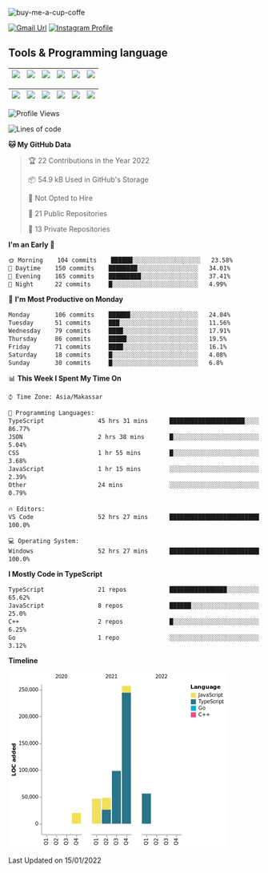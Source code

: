 
![buy-me-a-cup-coffe](https://www.buymeacoffee.com/assets/img/guidelines/download-assets-sm-1.svg)

[![Gmail Url](https://img.shields.io/twitter/url?label=aaulia.raahman@gmail.com&logo=gmail&style=social&url=http%3A%2F%2Fmailto%3Acontact.aaulia.raahman@gmail.com)](mailto:aaulia.raahman@gmail.com) [![Instagram Profile](https://img.shields.io/twitter/url?label=auliyrhman&logo=instagram&style=social&url=https://www.instagram.com/auliyrhman/)](https://www.instagram.com/auliyrhman)

## Tools & Programming language

| [<img src="https://upload.wikimedia.org/wikipedia/commons/4/4c/Typescript_logo_2020.svg" width="50">]() | [<img src="https://cdn.svgporn.com/logos/javascript.svg" width="50">]() | [<img src="https://cdn.svgporn.com/logos/mysql.svg" width="50">]() | <img src="https://cdn.svgporn.com/logos/firebase.svg" width="50"/> | <img src="https://cdn.svgporn.com/logos/mongodb.svg" width="50"/> | <img src="https://cdn.worldvectorlogo.com/logos/c.svg" width="50"/> |
| ------------------------------------------------------------------------------------------------------- | ----------------------------------------------------------------------- | --------------------------------------------------------------------------------------------- | ------------------------------------------------------------------ | ----------------------------------------------------------- | ------------------------------------------------------------------ |

| [<img src="https://www.svgrepo.com/show/306460/nestjs.svg" width="50">]() | [<img src="https://camo.githubusercontent.com/8ac3f7b51de4853384673841868d1c6eb9de77c3b44a891dc53ff9ec27457d3f/68747470733a2f2f636e63662d6272616e64696e672e6e65746c6966792e6170702f696d672f70726f6a656374732f677270632f686f72697a6f6e74616c2f636f6c6f722f677270632d686f72697a6f6e74616c2d636f6c6f722e737667" width="50">]() | [<img src="https://upload.wikimedia.org/wikipedia/commons/8/8e/Nextjs-logo.svg" width="50">]() | [<img src="https://upload.wikimedia.org/wikipedia/commons/a/a7/React-icon.svg" width="50">]() |  [<img src="https://upload.wikimedia.org/wikipedia/commons/d/d9/Node.js_logo.svg" width="50">]() | [<img src="https://cdn.svgporn.com/logos/express.svg" width="50">]() |
| ---------------------------------------------------------------------------------------------- | --------------------------------------------------------------------------------------------------------------------------------------------------------------------------------------------------------------------------------------------------------------------------------------------------------------------------- | ------------------------------------------------------------------------- | ------------------------------------------------------------------- | ------------------------------------------------------------------- | ------------------------------------------------------------------- |


<!--
**aulyarahman/aulyarahman** is a ✨ _special_ ✨ repository because its `README.md` (this file) appears on your GitHub profile.

Here are some ideas to get you started:

- 🔭 I’m currently working on ...
- 🌱 I’m currently learning ...
- 👯 I’m looking to collaborate on ...
- 🤔 I’m looking for help with ...
- 💬 Ask me about ...
- 📫 How to reach me: ...
- 😄 Pronouns: ...
- ⚡ Fun fact: ...
-->

<!--START_SECTION:waka-->
![Profile Views](http://img.shields.io/badge/Profile%20Views-0-blue)

![Lines of code](https://img.shields.io/badge/From%20Hello%20World%20I%27ve%20Written-527%20Thousand%20lines%20of%20code-blue)

**🐱 My GitHub Data** 

> 🏆 22 Contributions in the Year 2022
 > 
> 📦 54.9 kB Used in GitHub's Storage 
 > 
> 🚫 Not Opted to Hire
 > 
> 📜 21 Public Repositories 
 > 
> 🔑 13 Private Repositories  
 > 
**I'm an Early 🐤** 

```text
🌞 Morning    104 commits    ██████░░░░░░░░░░░░░░░░░░░   23.58% 
🌆 Daytime    150 commits    ████████░░░░░░░░░░░░░░░░░   34.01% 
🌃 Evening    165 commits    █████████░░░░░░░░░░░░░░░░   37.41% 
🌙 Night      22 commits     █░░░░░░░░░░░░░░░░░░░░░░░░   4.99%

```
📅 **I'm Most Productive on Monday** 

```text
Monday       106 commits    ██████░░░░░░░░░░░░░░░░░░░   24.04% 
Tuesday      51 commits     ███░░░░░░░░░░░░░░░░░░░░░░   11.56% 
Wednesday    79 commits     ████░░░░░░░░░░░░░░░░░░░░░   17.91% 
Thursday     86 commits     █████░░░░░░░░░░░░░░░░░░░░   19.5% 
Friday       71 commits     ████░░░░░░░░░░░░░░░░░░░░░   16.1% 
Saturday     18 commits     █░░░░░░░░░░░░░░░░░░░░░░░░   4.08% 
Sunday       30 commits     █░░░░░░░░░░░░░░░░░░░░░░░░   6.8%

```


📊 **This Week I Spent My Time On** 

```text
⌚︎ Time Zone: Asia/Makassar

💬 Programming Languages: 
TypeScript               45 hrs 31 mins      █████████████████████░░░░   86.77% 
JSON                     2 hrs 38 mins       █░░░░░░░░░░░░░░░░░░░░░░░░   5.04% 
CSS                      1 hr 55 mins        █░░░░░░░░░░░░░░░░░░░░░░░░   3.68% 
JavaScript               1 hr 15 mins        ░░░░░░░░░░░░░░░░░░░░░░░░░   2.39% 
Other                    24 mins             ░░░░░░░░░░░░░░░░░░░░░░░░░   0.79%

🔥 Editors: 
VS Code                  52 hrs 27 mins      █████████████████████████   100.0%

💻 Operating System: 
Windows                  52 hrs 27 mins      █████████████████████████   100.0%

```

**I Mostly Code in TypeScript** 

```text
TypeScript               21 repos            ████████████████░░░░░░░░░   65.62% 
JavaScript               8 repos             ██████░░░░░░░░░░░░░░░░░░░   25.0% 
C++                      2 repos             █░░░░░░░░░░░░░░░░░░░░░░░░   6.25% 
Go                       1 repo              ░░░░░░░░░░░░░░░░░░░░░░░░░   3.12%

```


**Timeline**

![Chart not found](https://raw.githubusercontent.com/aulyarahman/aulyarahman/main/charts/bar_graph.png) 


 Last Updated on 15/01/2022
<!--END_SECTION:waka-->

